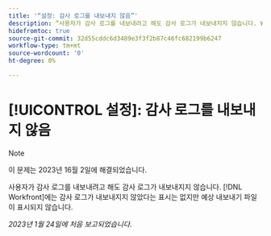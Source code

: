 ```yaml
---
title: '“설정: 감사 로그를 내보내지 않음”'
description: “사용자가 감사 로그를 내보내려고 해도 감사 로그가 내보내지지 않습니다. Workfront에는 감사 로그가 내보내지지 않았다는 표시는 없지만 예상 내보내기 파일이 표시되지 않습니다.”
hidefromtoc: true
source-git-commit: 32d55cddc6d3489e3f3f2b87c46fc682199b6247
workflow-type: tm+mt
source-wordcount: '0'
ht-degree: 0%

---
```



# [!UICONTROL 설정]: 감사 로그를 내보내지 않음

>[!NOTE]
>
>이 문제는 2023년 16월 2일에 해결되었습니다.

사용자가 감사 로그를 내보내려고 해도 감사 로그가 내보내지지 않습니다. [!DNL Workfront]에는 감사 로그가 내보내지지 않았다는 표시는 없지만 예상 내보내기 파일이 표시되지 않습니다.

_2023년 1월 24일에 처음 보고되었습니다._

